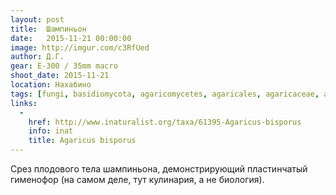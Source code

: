```yaml
---
layout: post
title:  Шампиньон
date:   2015-11-21 00:00:00
image: http://imgur.com/c3RfUed
author: Д.Г.
gear: E-300 / 35mm macro
shoot_date: 2015-11-21
location: Нахабино
tags: [fungi, basidiomycota, agaricomycetes, agaricales, agaricaceae, agaricus, agaricus bisporus]
links:
  -
    href: http://www.inaturalist.org/taxa/61395-Agaricus-bisporus
    info: inat
    title: Agaricus bisporus
---
```


Срез плодового тела шампиньона, демонстрирующий пластинчатый гименофор (на самом деле, тут кулинария, а не биология).
